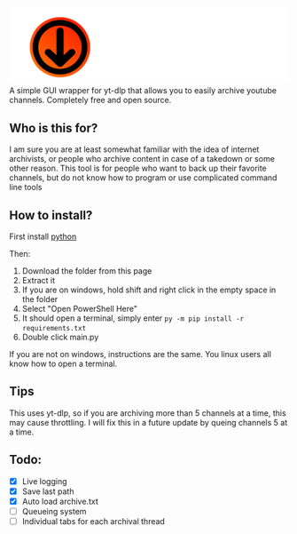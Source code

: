 <img src="title.png" width="800">
A simple GUI wrapper for yt-dlp that allows you to easily archive youtube channels. Completely free and open source.

## Who is this for?
I am sure you are at least somewhat familiar with the idea of internet archivists, or people who archive content in case of a takedown or some other reason. This tool is for people who want to back up their favorite channels, but do not know how to program or use complicated command line tools

## How to install?
First install [python](https://python.org/downloads)

Then: 
1. Download the folder from this page
2. Extract it
3. If you are on windows, hold shift and right click in the empty space in the folder
4. Select "Open PowerShell Here"
5. It should open a terminal, simply enter ``py -m pip install -r requirements.txt``
6. Double click main.py

If you are not on windows, instructions are the same. You linux users all know how to open a terminal.

## Tips
This uses yt-dlp, so if you are archiving more than 5 channels at a time, this may cause throttling. I will fix this in a future update by queing channels 5 at a time.

## Todo:
* [x] Live logging
* [x] Save last path
* [x] Auto load archive.txt
* [ ] Queueing system
* [ ] Individual tabs for each archival thread
